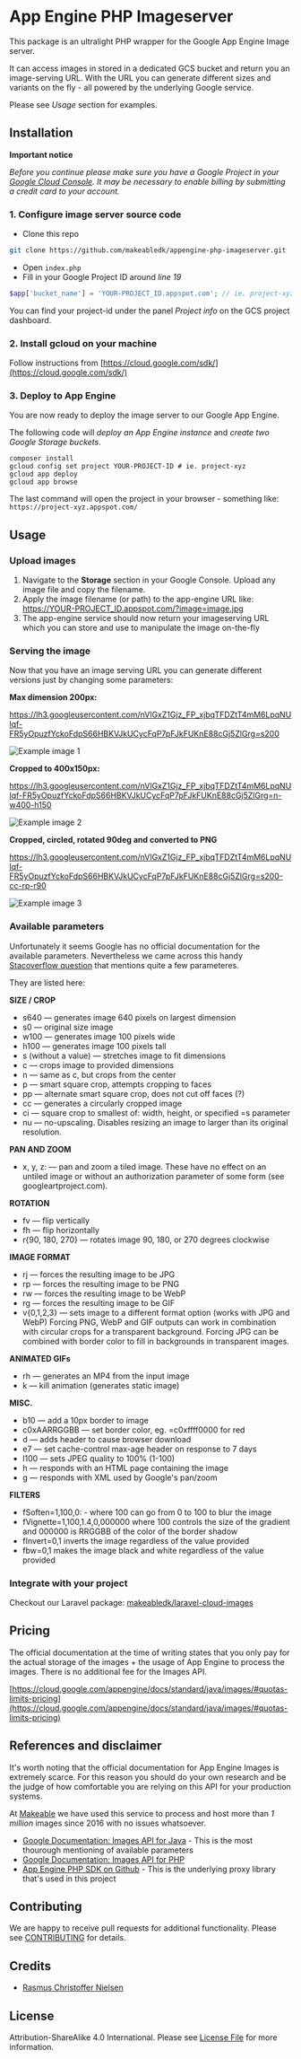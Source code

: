 # App Engine PHP Imageserver

This package is an ultralight PHP wrapper for the Google App Engine Image server.  

It can access images in stored in a dedicated GCS bucket and return you an image-serving URL. With the URL you can generate different sizes and variants on the fly - all powered by the underlying Google service.

Please see *Usage* section for examples.


## Installation

**Important notice**

*Before you continue please make sure you have a Google Project in your [Google Cloud Console](https://console.cloud.google.com/home/dashboard).
It may be necessary to enable billing by submitting a credit card to your account.*

### 1. Configure image server source code

- Clone this repo
```bash
git clone https://github.com/makeabledk/appengine-php-imageserver.git
```
- Open `index.php`
- Fill in your Google Project ID around *line 19*
```php
$app['bucket_name'] = 'YOUR-PROJECT_ID.appspot.com'; // ie. project-xyz.appspot.com
```
You can find your project-id under the panel *Project info* on the GCS project dashboard.

### 2. Install gcloud on your machine

Follow instructions from [https://cloud.google.com/sdk/](https://cloud.google.com/sdk/)

### 3. Deploy to App Engine

You are now ready to deploy the image server to our Google App Engine.

The following code will *deploy an App Engine instance* and *create two Google Storage buckets*. 

```
composer install
gcloud config set project YOUR-PROJECT-ID # ie. project-xyz
gcloud app deploy
gcloud app browse
```
The last command will open the project in your browser - something like: `https://project-xyz.appspot.com/`


## Usage

### Upload images

1. Navigate to the **Storage** section in your Google Console. Upload any image file and copy the filename.
2. Apply the image filename (or path) to the app-engine URL like: https://YOUR-PROJECT_ID.appspot.com/?image=image.jpg
3. The app-engine service should now return your imageserving URL which you can store and use to manipulate the image on-the-fly

### Serving the image

Now that you have an image serving URL you can generate different versions just by changing some parameters:

**Max dimension 200px:** 

https://lh3.googleusercontent.com/nVlGxZ1Gjz_FP_xjbqTFDZtT4mM6LpqNUlqf-FR5yOpuzfYckoFdpS66HBKVJkUCycFqP7pFJkFUKnE88cGj5ZlGrg=s200 

![Example image 1](https://lh3.googleusercontent.com/nVlGxZ1Gjz_FP_xjbqTFDZtT4mM6LpqNUlqf-FR5yOpuzfYckoFdpS66HBKVJkUCycFqP7pFJkFUKnE88cGj5ZlGrg=s200)

**Cropped to 400x150px:** 

https://lh3.googleusercontent.com/nVlGxZ1Gjz_FP_xjbqTFDZtT4mM6LpqNUlqf-FR5yOpuzfYckoFdpS66HBKVJkUCycFqP7pFJkFUKnE88cGj5ZlGrg=n-w400-h150

![Example image 2](https://lh3.googleusercontent.com/nVlGxZ1Gjz_FP_xjbqTFDZtT4mM6LpqNUlqf-FR5yOpuzfYckoFdpS66HBKVJkUCycFqP7pFJkFUKnE88cGj5ZlGrg=n-w400-h150)

**Cropped, circled, rotated 90deg and converted to PNG**

https://lh3.googleusercontent.com/nVlGxZ1Gjz_FP_xjbqTFDZtT4mM6LpqNUlqf-FR5yOpuzfYckoFdpS66HBKVJkUCycFqP7pFJkFUKnE88cGj5ZlGrg=s200-cc-rp-r90

![Example image 3](https://lh3.googleusercontent.com/nVlGxZ1Gjz_FP_xjbqTFDZtT4mM6LpqNUlqf-FR5yOpuzfYckoFdpS66HBKVJkUCycFqP7pFJkFUKnE88cGj5ZlGrg=s200-cc-rp-r90)


### Available parameters

Unfortunately it seems Google has no official documentation for the available parameters. Nevertheless we came across this handy [Stacoverflow question](http://stackoverflow.com/questions/25148567/list-of-all-the-app-engine-images-service-get-serving-url-uri-options) that mentions quite a few parameteres.

They are listed here:

**SIZE / CROP**

- s640 — generates image 640 pixels on largest dimension
- s0 — original size image
- w100 — generates image 100 pixels wide
- h100 — generates image 100 pixels tall
- s (without a value) — stretches image to fit dimensions
- c — crops image to provided dimensions
- n — same as c, but crops from the center
- p — smart square crop, attempts cropping to faces
- pp — alternate smart square crop, does not cut off faces (?)
- cc — generates a circularly cropped image
- ci — square crop to smallest of: width, height, or specified =s parameter
- nu — no-upscaling. Disables resizing an image to larger than its original resolution.

**PAN AND ZOOM**

- x, y, z: — pan and zoom a tiled image. These have no effect on an untiled image or without an authorization parameter of some form (see googleartproject.com).

**ROTATION**

- fv — flip vertically
- fh — flip horizontally
- r{90, 180, 270} — rotates image 90, 180, or 270 degrees clockwise

**IMAGE FORMAT**

- rj — forces the resulting image to be JPG
- rp — forces the resulting image to be PNG
- rw — forces the resulting image to be WebP
- rg — forces the resulting image to be GIF
- v{0,1,2,3} — sets image to a different format option (works with JPG and WebP)
Forcing PNG, WebP and GIF outputs can work in combination with circular crops for a transparent background. Forcing JPG can be combined with border color to fill in backgrounds in transparent images.

**ANIMATED GIFs**

- rh — generates an MP4 from the input image
- k — kill animation (generates static image)

**MISC.**

- b10 — add a 10px border to image
- c0xAARRGGBB — set border color, eg. =c0xffff0000 for red
- d — adds header to cause browser download
- e7 — set cache-control max-age header on response to 7 days
- l100 — sets JPEG quality to 100% (1-100)
- h — responds with an HTML page containing the image
- g — responds with XML used by Google's pan/zoom

**FILTERS**

- fSoften=1,100,0: - where 100 can go from 0 to 100 to blur the image
- fVignette=1,100,1.4,0,000000 where 100 controls the size of the gradient and 000000 is RRGGBB of the color of the border shadow
- fInvert=0,1 inverts the image regardless of the value provided
- fbw=0,1 makes the image black and white regardless of the value provided

### Integrate with your project

Checkout our Laravel package: [makeabledk/laravel-cloud-images](https://github.com/makeabledk/laravel-cloud-images)


## Pricing

The official documentation at the time of writing states that you only pay for the actual storage of the images + the usage of App Engine to process the images. 
There is no additional fee for the Images API.

[https://cloud.google.com/appengine/docs/standard/java/images/#quotas-limits-pricing](https://cloud.google.com/appengine/docs/standard/java/images/#quotas-limits-pricing)


## References and disclaimer

It's worth noting that the official documentation for App Engine Images is extremely scarce. For this reason you should do your own research and be the judge of how comfortable you are relying on this API for your production systems.

At [Makeable](https://makeable.dk/) we have used this service to process and host more than *1 million* images since 2016 with no issues whatsoever.

- [Google Documentation: Images API for Java](https://cloud.google.com/appengine/docs/standard/java/images/) - This is the most thourough mentioning of available parameters
- [Google Documentation: Images API for PHP](https://cloud.google.com/appengine/docs/standard/php/googlestorage/images)
- [App Engine PHP SDK on Github](https://github.com/GoogleCloudPlatform/appengine-php-sdk/) - This is the underlying proxy library that's used in this project


## Contributing

We are happy to receive pull requests for additional functionality. Please see [CONTRIBUTING](CONTRIBUTING.md) for details.

## Credits

- [Rasmus Christoffer Nielsen](https://github.com/rasmuscnielsen)

## License

Attribution-ShareAlike 4.0 International. Please see [License File](LICENSE.md) for more information.
